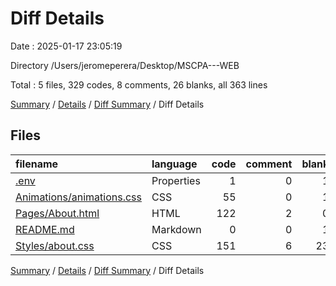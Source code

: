 # Diff Details

Date : 2025-01-17 23:05:19

Directory /Users/jeromeperera/Desktop/MSCPA---WEB

Total : 5 files,  329 codes, 8 comments, 26 blanks, all 363 lines

[Summary](results.md) / [Details](details.md) / [Diff Summary](diff.md) / Diff Details

## Files
| filename | language | code | comment | blank | total |
| :--- | :--- | ---: | ---: | ---: | ---: |
| [.env](/.env) | Properties | 1 | 0 | 1 | 2 |
| [Animations/animations.css](/Animations/animations.css) | CSS | 55 | 0 | 1 | 56 |
| [Pages/About.html](/Pages/About.html) | HTML | 122 | 2 | 0 | 124 |
| [README.md](/README.md) | Markdown | 0 | 0 | 1 | 1 |
| [Styles/about.css](/Styles/about.css) | CSS | 151 | 6 | 23 | 180 |

[Summary](results.md) / [Details](details.md) / [Diff Summary](diff.md) / Diff Details